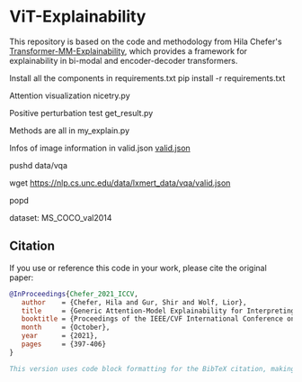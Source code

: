 # ViT-Explainability

This repository is based on the code and methodology from Hila Chefer's [Transformer-MM-Explainability](https://github.com/hila-chefer/Transformer-MM-Explainability), which provides a framework for explainability in bi-modal and encoder-decoder transformers.

Install all the components in requirements.txt
pip install -r requirements.txt

Attention visualization
nicetry.py

Positive perturbation test
get_result.py

Methods are all in my_explain.py

Infos of image information in valid.json
[valid.json](https://nlp.cs.unc.edu/data/lxmert_data/vqa/valid.json)

pushd data/vqa

wget https://nlp.cs.unc.edu/data/lxmert_data/vqa/valid.json

popd

dataset: MS_COCO_val2014

## Citation

If you use or reference this code in your work, please cite the original paper:

```bibtex
@InProceedings{Chefer_2021_ICCV,
   author    = {Chefer, Hila and Gur, Shir and Wolf, Lior},
   title     = {Generic Attention-Model Explainability for Interpreting Bi-Modal and Encoder-Decoder Transformers},
   booktitle = {Proceedings of the IEEE/CVF International Conference on Computer Vision (ICCV)},
   month     = {October},
   year      = {2021},
   pages     = {397-406}
}

This version uses code block formatting for the BibTeX citation, making it easier to read and ensuring it displays correctly in Markdown viewers.





